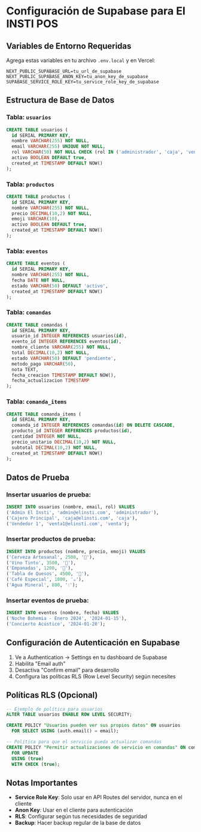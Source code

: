 # Configuración de Supabase para El INSTI POS

## Variables de Entorno Requeridas

Agrega estas variables en tu archivo `.env.local` y en Vercel:

```env
NEXT_PUBLIC_SUPABASE_URL=tu_url_de_supabase
NEXT_PUBLIC_SUPABASE_ANON_KEY=tu_anon_key_de_supabase
SUPABASE_SERVICE_ROLE_KEY=tu_service_role_key_de_supabase
```

## Estructura de Base de Datos

### Tabla: `usuarios`
```sql
CREATE TABLE usuarios (
  id SERIAL PRIMARY KEY,
  nombre VARCHAR(255) NOT NULL,
  email VARCHAR(255) UNIQUE NOT NULL,
  rol VARCHAR(50) NOT NULL CHECK (rol IN ('administrador', 'caja', 'venta')),
  activo BOOLEAN DEFAULT true,
  created_at TIMESTAMP DEFAULT NOW()
);
```

### Tabla: `productos`
```sql
CREATE TABLE productos (
  id SERIAL PRIMARY KEY,
  nombre VARCHAR(255) NOT NULL,
  precio DECIMAL(10,2) NOT NULL,
  emoji VARCHAR(10),
  activo BOOLEAN DEFAULT true,
  created_at TIMESTAMP DEFAULT NOW()
);
```

### Tabla: `eventos`
```sql
CREATE TABLE eventos (
  id SERIAL PRIMARY KEY,
  nombre VARCHAR(255) NOT NULL,
  fecha DATE NOT NULL,
  estado VARCHAR(50) DEFAULT 'activo',
  created_at TIMESTAMP DEFAULT NOW()
);
```

### Tabla: `comandas`
```sql
CREATE TABLE comandas (
  id SERIAL PRIMARY KEY,
  usuario_id INTEGER REFERENCES usuarios(id),
  evento_id INTEGER REFERENCES eventos(id),
  nombre_cliente VARCHAR(255) NOT NULL,
  total DECIMAL(10,2) NOT NULL,
  estado VARCHAR(50) DEFAULT 'pendiente',
  metodo_pago VARCHAR(50),
  nota TEXT,
  fecha_creacion TIMESTAMP DEFAULT NOW(),
  fecha_actualizacion TIMESTAMP
);
```

### Tabla: `comanda_items`
```sql
CREATE TABLE comanda_items (
  id SERIAL PRIMARY KEY,
  comanda_id INTEGER REFERENCES comandas(id) ON DELETE CASCADE,
  producto_id INTEGER REFERENCES productos(id),
  cantidad INTEGER NOT NULL,
  precio_unitario DECIMAL(10,2) NOT NULL,
  subtotal DECIMAL(10,2) NOT NULL,
  created_at TIMESTAMP DEFAULT NOW()
);
```

## Datos de Prueba

### Insertar usuarios de prueba:
```sql
INSERT INTO usuarios (nombre, email, rol) VALUES
('Admin El Insti', 'admin@elinsti.com', 'administrador'),
('Cajero Principal', 'caja@elinsti.com', 'caja'),
('Vendedor 1', 'venta1@elinsti.com', 'venta');
```

### Insertar productos de prueba:
```sql
INSERT INTO productos (nombre, precio, emoji) VALUES
('Cerveza Artesanal', 2500, '🍺'),
('Vino Tinto', 3500, '🍷'),
('Empanadas', 1200, '🥟'),
('Tabla de Quesos', 4500, '🧀'),
('Café Especial', 1800, '☕'),
('Agua Mineral', 800, '💧');
```

### Insertar eventos de prueba:
```sql
INSERT INTO eventos (nombre, fecha) VALUES
('Noche Bohemia - Enero 2024', '2024-01-15'),
('Concierto Acústico', '2024-01-20');
```

## Configuración de Autenticación en Supabase

1. Ve a Authentication → Settings en tu dashboard de Supabase
2. Habilita "Email auth"
3. Desactiva "Confirm email" para desarrollo
4. Configura las políticas RLS (Row Level Security) según necesites

## Políticas RLS (Opcional)

```sql
-- Ejemplo de política para usuarios
ALTER TABLE usuarios ENABLE ROW LEVEL SECURITY;

CREATE POLICY "Usuarios pueden ver sus propios datos" ON usuarios
  FOR SELECT USING (auth.email() = email);

-- Política para que el servicio pueda actualizar comandas
CREATE POLICY "Permitir actualizaciones de servicio en comandas" ON comandas
  FOR UPDATE
  USING (true)
  WITH CHECK (true);
```

## Notas Importantes

- **Service Role Key**: Solo usar en API Routes del servidor, nunca en el cliente
- **Anon Key**: Usar en el cliente para autenticación
- **RLS**: Configurar según tus necesidades de seguridad
- **Backup**: Hacer backup regular de la base de datos 